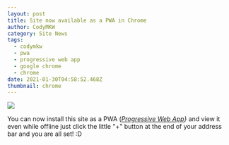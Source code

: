 ```yaml
---
layout: post
title: Site now available as a PWA in Chrome
author: CodyMKW
category: Site News
tags:
  - codymkw
  - pwa
  - progressive web app
  - google chrome
  - chrome
date: 2021-01-30T04:58:52.468Z
thumbnail: chrome
---
```

![](https://i.imgur.com/e2b68Hf.gif)

You can now install this site as a PWA (*[Progressive Web App](https://en.wikipedia.org/wiki/Progressive_web_application)}* and view it even while offline just click the little "+" button at the end of your address bar and you are all set! :D